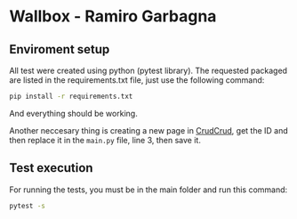 # Wallbox - Ramiro Garbagna

## Enviroment setup
All test were created using python (pytest library). The requested packaged are listed in the requirements.txt file, just use the following command:

```sh
pip install -r requirements.txt 
```

And everything should be working.

Another neccesary thing is creating a new page in [CrudCrud](https://crudcrud.com/), get the ID and then replace it in the `main.py` file, line 3, then save it.

## Test execution

For running the tests, you must be in the main folder and run this command:

```sh
pytest -s
```
